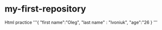 # my-first-repository
Html practice 
'''{
"first name":"Oleg",
"last name" : "Ivoniuk", 
"age":"26
}
'''
